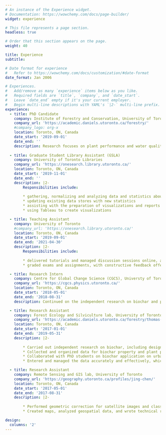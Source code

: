 ```yaml
---
# An instance of the Experience widget.
# Documentation: https://wowchemy.com/docs/page-builder/
widget: experience

# This file represents a page section.
headless: true

# Order that this section appears on the page.
weight: 40

title: Experience
subtitle:

# Date format for experience
#   Refer to https://wowchemy.com/docs/customization/#date-format
date_format: Jan 2006

# Experiences.
#   Add/remove as many `experience` items below as you like.
#   Required fields are `title`, `company`, and `date_start`.
#   Leave `date_end` empty if it's your current employer.
#   Begin multi-line descriptions with YAML's `|2-` multi-line prefix.
experience:
  - title: PhD Candidate
    company: Institute of Forestry and Conservation, University of Toronto
    company_url: 'https://academic.daniels.utoronto.ca/forestry/'
    #company_logo: org-x
    location: Toronto, ON, Canada
    date_start: '2019-09-01'
    date_end: ''
    description: Research focuses on plant performance and water quality on green roofs.
    
  - title: Graduate Student Library Assistant (GSLA)
    company: University of Toronto Libraries
    company_url: 'https://onesearch.library.utoronto.ca/'
    location: Toronto, ON, Canada
    date_start: '2019-11-01'
    date_end: ''
    description: |2-
        Responsibilities include:
        
        * gathering, normalizing and analyzing data and statistics about various library activities and holdings
        * updating existing data stores with new statistics
        * assisting with the preparation of visualizations and reports
        * using Tableau to create visualizations

  - title: Teaching Assistant
    company: University of Toronto
    #company_url: 'https://onesearch.library.utoronto.ca/'
    location: Toronto, ON, Canada
    date_start: '2019-09-01'
    date_end: '2021-04-30'
    description: |2-
        Responsibilities include:
        
        * delivered tutorials and managed discussion sessions online, and provided valuable supports to students
        * graded exams and assignments, with constructive feedback offered

  - title: Research Intern
    company: Centre for Global Change Science (CGCS), Universty of Toronto
    company_url: 'https://cgcs.physics.utoronto.ca/'
    location: Toronto, ON, Canada
    date_start: '2018-05-01'
    date_end: '2018-08-31'
    description: Continued on the independent research on biochar and published the 1st-author manuscript in a peer-reviewed scientific journal – Soil Systems, which contributed to biochar manufacturing and application  

  - title: Research Assistant
    company: Forest Ecology and Silviculture lab, University of Toronto
    company_url: 'https://academic.daniels.utoronto.ca/forestry/thomas-lab/'
    location: Toronto, ON, Canada
    date_start: '2017-01-01'
    date_end: '2019-05-31'
    description: |2-
        
        * Carried out independent research on biochar, including designed and conducted experiments
        * Collected and organized data for biochar property and plant physiology, and analyzed the data using R and Excel, which provided statistical basis for the research arguments
        * Collaborated with PhD students on biochar application on urban forests project and soil greenhouse gas emission project, which improved the experiment design and accelerated the research process
        * Entered and managed the data accurately and effectively, which increased the efficiency of the research

  - title: Research Assistant
    company: Remote Sensing and GIS lab, University of Toronto
    company_url: 'https://geography.utoronto.ca/profiles/jing-chen/'
    location: Toronto, ON, Canada
    date_start: '2017-05-01'
    date_end: '2017-08-31'
    description: |2-
        
        * Performed geometric correction for satellite images and classified the images using ArcGIS, which increased the data reliability and provided basis for further GIS research
        * Created maps, analyzed geospatial data, and wrote technical reports based on the analysis and results

design:
  columns: '2'
---
```

